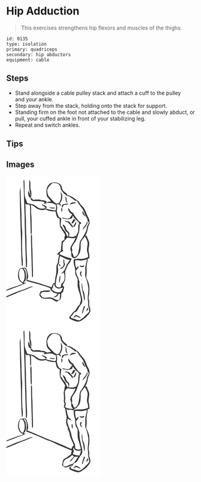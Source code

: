 # Hip Adduction
> This exercises strengthens hip flexors and muscles of the thighs.

``` 
id: 0135 
type: isolation 
primary: quadriceps 
secondary: hip abductors 
equipment: cable 
``` 

## Steps

 - Stand alongside a cable pulley stack and attach a cuff to the pulley and your ankle.
 - Step away from the stack, holding onto the stack for support.
 - Standing firm on the foot not attached to the cable and slowly abduct, or pull, your cuffed ankle in front of your stabilizing leg.
 - Repeat and switch ankles.

## Tips


## Images

<svg width="188pt" height="400" viewBox="0 0 188 300" xmlns="http://www.w3.org/2000/svg">
  <g fill="#FFF">
    <path d="M0 0h188v300H0v-57.61c12.54-4.38 24.38-10.52 37.07-14.49 5.52-2.35 10.96-4.93 16.69-6.78-3.86-1.18-7.57 1.33-11.13 2.5-8.2 3.92-17.16 5.82-25.44 9.54-5.68 2.6-11.5 4.87-17.19 7.44v-11.24c4.51-1.5 9-3.06 13.4-4.85 8.62-3.47 17.52-6.29 25.87-10.4-.29-.32-.88-.96-1.17-1.28l-1.97 1.73c-.49-.48-.98-.95-1.46-1.42 7.04-5.05 4.29-14.49 3.84-21.73-1.49-2.3-2.75-4.73-4.03-7.15 1.5.88 3.89.97 4.43 2.93 3.11 7.23 1.76 15.13 1.25 22.69 10.6 3.05 21.38 5.49 31.84 9.01 5.37 1.67 10.88 3.03 15.95 5.53.21 4.96 5.18 7.42 8.64 10.06.02-.6.04-1.82.05-2.43.21.55.62 1.64.83 2.19 1.65.36 3.3.72 4.96 1.1-.86 4.01-5.36 4.84-8.09 7.25 4.42-.2 9.66-2.08 10.01-7.21l3.06.15c.26 4.76-.17 9.51-1.6 14.07 3.27-3.38 4.33-8.03 4.03-12.6-.41-2.48 1.99-3.76 3.43-5.3.77-3.11 1.73-6.16 2.43-9.28-1.11-1.36-2.19-2.73-3.22-4.13 1.62-3.17 3.65-6.15 4.91-9.49.56-2.73.41-5.55.78-8.3l-.57-1.78c.15-.44.44-1.31.59-1.74-1.48-3.82-.14-7.64 1.66-11.07 1.57-5.44 4.88-10.07 8.36-14.44.71-2.09 1.59-4.12 2.63-6.07-6.5-1.44-12.88-3.35-18.86-6.31-2.13-.47-3.97-1.61-5.58-3.05.36-.72 1.07-2.15 1.43-2.87 2.1-.99 4.21-1.97 6.31-2.97-.37-.49-1.11-1.48-1.48-1.97-.24-4.75-.42-9.57.49-14.26.36-1.67 1.93-2.66 2.99-3.88 2.14-1.96 3.67-4.51 5.89-6.39 5.67-.05 11.42 2.32 16.94.05-1.32 2.42-2.54 4.89-3.74 7.37-2.09 4.44-5.82 8.07-6.91 12.99-.88 3.13 1.5 5.94 1.51 9.05.32 3.49-.65 8.03 2.87 10.24 2.2 2.26 5.81.98 7.81-.88 2.99-3.34 6.33-6.8 7.14-11.4 1.97-6.37.07-13.2 1.73-19.58 2.13-3.75 5.39-6.75 7.76-10.36 2.61 4.2 5.36 8.66 5.54 13.76.04 6.17-2.66 12.55-.24 18.57 1.16 2.85 1.18 5.94 1.14 8.97-4.5 2.31-9.57 3.57-14.62 3.61-4.58-.2-9.31-.54-13.74.89-1.16 5.14-.2 10.45 1.49 15.36 1.82 4.73.7 9.91 1.79 14.78.47 2.95 2.86 5.09 3.76 7.87 1.23 6.57-.42 13.36 1.32 19.88 1.92 6.7 4.46 13.27 5.52 20.19.68 4.23-1.08 8.31-2.56 12.18-3.61 2.71-5.39 6.96-7.81 10.62-1.59 2.72-5.1 3.5-6.59 6.31-1.55 2.54-3.5 4.83-5.89 6.63 0 1.33.02 2.67.04 4.02 6.08 2.9 12.56 6.64 19.52 6.01 5.32-2.22 10.15-5.75 14.46-9.55 3.06-4.03 8.28-7.59 7.71-13.26.27-3.22-1.45-6.03-2.25-9.02-.42-3.49.46-7.05-.37-10.5-.37-2.11-1.16-4.24-.73-6.39 1.89-8.2 1.94-16.78.85-25.1-1.23-4.95-3.54-9.58-5.9-14.07 1.29-6.24 1.35-12.68.82-19.01-.07-6.55 2.38-12.79 2.71-19.31.75.16 2.24.46 2.98.61.21-3.94.15-7.95-.96-11.77-2.26-7.16 2.06-14.51.18-21.73-1.15-3.98-3.53-7.48-4.52-11.52-.71-.12-2.14-.37-2.85-.49 3.21-4.66 4.38-10.25 5.3-15.73.53-3.54 2.94-6.48 3.38-10.03-.27-3.47-.58-7.15-2.45-10.18-3.51-5.81-4.74-12.72-8.63-18.33-1.86-2.78-4.4-4.99-6.63-7.45-2.06-2.27-2.76-5.63-5.46-7.33-6.85-4.82-13.49-10.86-22.15-11.93 0-.51-.02-1.52-.02-2.02-2.32-2.35-5.07-4.2-7.49-6.43-2.63-2.21-2.16-5.94-3.18-8.92-2.99-5.61-9.53-8.38-15.72-7.51-5.06-.56-9.27 3-11.96 6.9-3.38 6.13-2.89 13.52-1.8 20.2 2.24 3.89 5.86 6.79 8.54 10.37-2.95.37-5.88.91-8.75 1.69.79.52 1.59 1.04 2.39 1.55 3.18-.34 6.36.01 9.5.53 2.01 1.05 4.06 2.01 6.17 2.84.88 3.58.91 7.27-.06 10.84-.96.34-1.92.68-2.87 1.02-5.79-1.97-12.51-1.25-17.58-5.03.75-.37 2.23-1.11 2.98-1.48-2.66-3.35-6.93-4.59-10.75-6.14 1.48 3.85 7.47 4.04 7.63 8.38-3.48.2-7 .75-10.47.15-5.32-1.41-9.07-5.86-13.98-8.09-4.2-.96-8.48-1.65-12.56-3.07l-.2-2.44c-1.93-4.57-4.2-9.14-4.44-14.19-.73-9.86.63-19.85-1.03-29.65-2 2.52-.91 5.84-.97 8.75.55 20.32 1.07 40.65 1.9 60.95.09 21.7.98 43.38 1.59 65.06.82 12.73.44 25.51 1.26 38.24.38.66 1.13 1.98 1.5 2.65 1.29-10.6.05-21.26-.28-31.87-.51-9.34-.23-18.69-.54-28.04-1.01-12.62-.65-25.3-1.01-37.95-.68-10.83-.62-21.69-1.13-32.52.02 5.3 4.47 4.37 7.81 3.65 1.18 2.07 1.86 4.38 1.75 6.78.28 17.13 1.16 34.24 1.32 51.38.42.47 1.26 1.41 1.67 1.88.62-6.04.24-12.11.12-18.17.04-7.68-.07-15.38-.92-23.02-.63-5.91.27-11.88-.82-17.75 4.87 1.13 8.54 4.6 12.41 7.52 5.3 2.91 11.83 4.07 17.48 1.39 5.79 3.72 12.97 4.45 19.69 4.11.65 3.34 1.23 6.73 2.45 9.92 1.03 2.56 3.81 3.61 5.94 5.07.26 5.09-.81 10.36.98 15.27 2.35 5.8 6.81 10.4 9.53 15.99.95 1.59-.43 3.12-.98 4.56.04 1.86.06 3.71 0 5.57-2.26 1.39-5.77 2.6-5.78 5.79.02 5.59-1.43 11.04-1.41 16.63-3.01 1.85-5.62 4.27-7.77 7.07 1.5.21 3.01.43 4.51.64-1.25 5.12-2.76 10.26-2.63 15.59-1.24 2.44-2.9 4.84-3.05 7.66.01 5.46-.03 10.96-.77 16.37-1.82 5.5-1.74 11.35-2.9 16.99-.56-.02-1.69-.06-2.26-.09-1.73 2.63-2.81 5.58-3.85 8.53-7.1-3.18-14.88-4.4-21.99-7.59-8.94-2.79-18.08-4.92-27.14-7.29 4.27-5.49 1.54-12.36.07-18.3-.68-2.04-1.14-4.75-3.34-5.69-3.48-.63-6.98.37-10.43.73-3.46 4.27-4.07 10.02-4.35 15.31.78 5.27 2.72 11.09 7.95 13.46.73.85 1.47 1.69 2.21 2.53-1.79.35-3.59.72-5.31 1.36-9.34 3.63-19.09 6.23-28.15 10.58l-.01-.97V0m46.1 8.98c-.08 8.02-.95 16.23 1.22 24.06.81 2.85.33 6.19 2.61 8.47.13-4.17.56-8.49-.88-12.5-1.79-4.85-.51-10.05-1.05-15.07-.21-1.78-.17-3.87-1.9-4.96M27.23 54.01c.6 23.33 1.19 46.67 2.03 69.99.43 18.79.49 37.61 1.95 56.35.43-.21 1.28-.64 1.7-.85.21-3.85-.03-7.72.07-11.58-1.9-10.5-.95-21.24-1.51-31.86-.33-8.03.71-16.05.29-24.08-1.17-10.94-1.46-21.97-1.33-32.97-.76-18.34-1.77-36.67-2.09-55.03-2.9 9.78-.54 20.04-1.11 30.03m20.88-9.19c.63-.89 1.24-1.79 1.83-2.71-3.23-3.21-3.08-7.92-5.36-11.66-1.68 4.85-1.05 11.25 3.53 14.37m.33 1.84c1.19 1.37 2.32 2.94 4.03 3.7 8.53 1.4 17.92-1.01 25.79 3.4l-3.74.32c.34.47 1.03 1.4 1.37 1.87 2.01-.36 4.03-.68 6.05-1-.75-.47-1.5-.93-2.26-1.39l1.36-1.67c-3.47-1.98-7.4-3.15-11.42-2.52-.4-.34-1.21-1.01-1.62-1.35-4.6-.11-9.27-.41-13.8.66-1.54-1.45-3.09-2.91-4.43-4.55-.44.84-.89 1.68-1.33 2.53M85.9 63.25c3.02 2.77 7.31 2.34 11.06 1.96-.1-.37-.29-1.13-.39-1.51-3.56.41-7.12-.06-10.67-.45m-36.46 53.6c-.42 9.36.33 18.74.37 28.11.67 16.35.84 32.72 1.47 49.08.38 3.01-1.15 6.79 1.78 8.93.67-5.65.09-11.34.08-17-.56-12.98-.7-25.96-1.01-38.95-.96-8.65-.42-17.36-.8-26.04.33-1.68-.82-3.04-1.89-4.13m22.44 113.4c-.7.01-2.09.02-2.79.03-1.62 2.28-2.33 5-3.07 7.66 1.87 2.63 3.55 6.02 7.05 6.66 4.85 1.93 10.01-.1 15.01.79 5.04.03 8.08 4.97 12.95 5.73 1.46-1.03 4.12-1.24 3.88-3.66-5.34 2.06-8.99-3.06-13.8-4.03-6.18-1.94-12.56 1.3-18.77-.81-1.5-1.8-2.94-3.65-4.36-5.51 1.09-1.72 1.66-4.43 4.05-4.74 5.06-1.85 10.64.74 15.54-1.67-.11-.51-.35-1.53-.47-2.04-5.03.97-10.5-.56-15.22 1.59z"/>
    <path d="M82 28.89c1.33-6.1 5.91-10.44 10.63-14.13 4.31.13 9.24-.36 12.56 3 3.44 2.53 3.09 7.17 4.47 10.78 2.51 4.87 7.11 8.13 11.13 11.67 3.37.46 6.49 1.9 9.1 4.07 2.69 2.25 6.1 3.7 8.23 6.59.48-.45.97-.89 1.47-1.33 1.77 1.59 3.52 3.25 4.54 5.44 2.8 5.31 7.81 9.11 10.18 14.68 2.31 5.1 3.94 10.51 7 15.25 1.95 2.39.15 6.91 3.84 7.71-.21 4.52-4.26 7.76-4.14 12.34-.3 4.23-2.53 7.94-4.41 11.63-2.12 3.8-4.23 7.65-6.99 11.04-2.34 2.5-2.79 6.08-3.09 9.34-.13 5.4-1.31 10.68-2.35 15.96-.64 4.05-3.47 7.49-7.01 9.45-.66-.34-1.99-1.02-2.65-1.36-.43-2.74-1.23-5.43-3.26-7.42.64-3.2 1-6.53-.44-9.57 1.69-6.13 6.83-10.32 9.21-16.09 2.39-4.58 2.86-9.85 5.25-14.44 1.17-5.79 1.02-11.81 1.83-17.67.66.22 1.96.66 2.61.89-.1-.82-.31-2.45-.41-3.26-1.88-1.05-3.94-2-5.23-3.81-3.09-4.02-6.44-7.86-9.03-12.24-.42-3.44-4.59-3.62-6.25-6.27-2.16-1.73-2.24-4.95-4.52-6.49-1.36 5.48 2.85 10.8 7.91 12.45-2.36 3.12-3.99 7.67-8.28 8.51-2.73.3-5.5-.33-8.1-1.12-.88-.2-2.62-.59-3.49-.78.28 3.24 4.58 2.27 6.81 2.78 4.11 1.49 8.26-.34 12.22-1.4.66-1.85 1.27-3.72 1.95-5.57 2 6.71 8.88 9.56 12.51 15.07-2.59 5.34-1.41 11.46-2.07 17.16-1.39 3.22-3.27 6.23-4.36 9.59-.41-.32-1.23-.95-1.64-1.27-3.28 3.64-8.23 1.65-12.41 1.65.35-3.4 1.77-8.06-1.71-10.25-3.18-1.96-4.35-5.72-5.1-9.16-1.49-1.58-2.86-3.28-4.46-4.75-2.01.78-.34 2.95.26 4.12 1.78 2.49 2.05 5.69 3.85 8.16 1.25 2.06 3.62 2.96 5.26 4.64.77 2.44 1.09 5.32-.32 7.59-2.19-1.91-2.65-4.84-3.88-7.33-.97-3.98-5.05-5.96-6.57-9.64-.81-2.1-2.25-3.83-3.94-5.29-.23-1.95-.19-3.93.28-5.84.62-2.65-.39-5.72 1.59-7.94-2.48-1.87-6.04-3.08-6.94-6.38-1.23-3.78-3.36-7.55-2.37-11.67.81-3.56.8-7.33-1.42-10.43 1.71-.11 3.42-.31 5.14-.31 1.62.64 2.32 2.52 3.88 3.33-.02-.86-.05-2.57-.07-3.43-.56-.24-1.7-.72-2.26-.96 5.4-6.35 7.54-16.51 2.39-23.64.3 5.06 1.7 10.29-.28 15.2-1.18 2.81-1.61 6.81-5.13 7.63-2.97 1.58-5.8-1.05-8.04-2.77-3.83-3.89-7.6-7.85-11.22-11.94C82.68 37 81.68 32.9 82 28.89m33.65 13.5c1.11.53 2.21 1.07 3.32 1.61-.64 3.87-.64 8.44 3.42 10.48-.49-1.55-1.21-3.02-1.72-4.56-.35-2.48.52-5.28-1.5-7.24-1.17-.09-2.35-.18-3.52-.29m15.54 11.14c-1.65 1.44-3.32 2.86-4.85 4.44 4.08-.69 7.79-3.03 12.01-2.85l.56-1.75c-2.58-.31-5.15-.02-7.72.16m-18.47 4.14c-1.85 1.58-1.42 4.24-1.59 6.41 1.81-1.39 2.86-3.38 3.73-5.43 2.95-.19 5.88-.57 8.72-1.37-.11-.37-.34-1.12-.45-1.5-3.47.61-7.05.76-10.41 1.89m-2.65 6.69c-.07 2.9.03 5.81.41 8.69 1.4-2.55 3.14-7.21-.41-8.69m48.55 16.93c-1-2.17-2.77-3.89-3.65-6.11-.76-1.23-.32-3.59-2.26-3.68-1.78 4.26 2.34 8.3 5.91 9.79m-25.06 7.16c-1.02 2.36-2.42 4.51-3.77 6.69.82.01 2.44.02 3.26.02 2.42-1.62 2.77-5.18 5.58-6.45-.78-.51-2.33-1.54-3.11-2.06-.66.6-1.31 1.2-1.96 1.8m-17.32 1.72c1.84 1.82 4.51 2.02 6.88 2.68 2.62 4 7.1 6.59 8.86 11.13l1.11-2.46c.76.18 2.27.54 3.02.72 1.54-3.22 5.61-6.72 2.78-10.34-1.03 3.66-2.88 7.12-5.84 9.58-1.36-4.12-5.36-6.4-7.48-10.04-3.08-.62-6.2-1.07-9.33-1.27m45.4.47c.06 7.2-7.55 10.6-8.97 17.25 4.26-3.56 7.38-8.28 10.02-13.12-.36-1.37-.71-2.75-1.05-4.13zM107.44 160.13c6.35 3.16 12.58 7.42 19.85 7.91-2.39 3.97-5.57 7.45-7.37 11.76-1.7 3.35-2.35 7.29-4.94 10.13-1.56 1.79-3.27 3.43-4.95 5.09.36.1 1.08.3 1.44.39 1.04-.8 2.08-1.61 3.12-2.41.8 1.94 2.08 3.79 1.94 5.99-.08 3.68.67 7.73-1.41 11.02-1.05 2.22-2.88 3.83-4.77 5.31-1.01 1.91-.72 4.23-1.03 6.32-3.77 2.47-9.56 1.18-10.74-3.52.69-8.44 2-16.9 4.69-24.95.02-1.73.14-3.45.34-5.16.35-3.07-1.72-6.13-.36-9.12.61-2.4 2.88-4.26 2.42-6.91-.4-4.06.92-7.94 1.77-11.85m6.24 20.26c-1.09 2.5-3.93 2.99-6.16 3.96.29.35.88 1.05 1.18 1.39 4.4-.16 6.81-4.48 8.69-7.9-1.34-3.75-1.53-7.73-1.85-11.66-3.62 4.03 1.28 9.98-1.86 14.21m-7.7-4.14c-.78 1.35-.04 4.75 1.86 4.41.5-1.4-.35-4.16-1.86-4.41m-.26 32.72c.15 1.45-.61 3.59 1.17 4.29a186.3 186.3 0 0 0 1.46-15.1c-2.01 3.22-2.36 7.11-2.63 10.81zM153.55 168.76c2.6-.57 5.16-1.3 7.76-1.89-.43 7.18-4.16 13.9-3.26 21.2.51 5.74-1.81 12.04 1.62 17.24 2.43 6.3 3.7 13.04 4.45 19.74.63 8.37-2.65 16.79-.55 25.07.51 3.91-.39 7.96.9 11.78.75 3.06 2.31 6.44.95 9.54-2.44 3.51-6.13 5.88-8.85 9.15-2.76 3.23-6.64 5.09-9.88 7.74-5.21.32-9.51-3.2-14.56-3.67-1.7-.16-2.67-1.77-3.9-2.74 2.11-2.22 4.45-4.3 5.81-7.09 1.28-3.47 6.24-2.68 7.83-5.9 2.38-4.22 4.46-8.66 7.63-12.37 3.73-4.43 2.53-10.58 1.13-15.68-2.54-8.82-3.81-17.92-4.85-27.02 1.86-1.49.2-3.48-.55-5.05-1.33-2.13-.48-4.98-2.16-6.98-2.19-2.87-2.6-6.51-3.52-9.89-1.68-4.91 6.24-6.38 4.55-11.51-1.84.76-2.58 2.65-3.58 4.21-3.09-4.79-3.37-10.71-2.36-16.17 5.13-.12 10.3 1.59 15.39.29m.5 13.21c1.44-.15 1.63-1.47 1.6-2.64-1.6-1.01-3.06.79-4.7.76-1.5-.21-2.96-.64-4.43-1 .44 3.47 4.88 3.44 7.53 2.88m-6.34 14.59c-.06 2.51 2.14 4.13 4.34 4.74-.86-1.45-1.88-2.8-2.71-4.27.26-2.01.97-3.92 1.31-5.91-3.2-1.07-3.26 3.38-2.94 5.44m2.84 17.13c.19 6.88.65 13.86 2.82 20.45 1.58 4.88.94 10.27 3.01 15.01 1.31-4 .35-8.2-.02-12.26-.34-2.92-1.35-5.74-3.05-8.13-1.3-4.93-.44-10.51-2.76-15.07m4.87 46.13c-1.43 5.17-3.82 10.08-3.99 15.54.69-.71 1.64-1.3 1.81-2.36 1.05-4.21 2.54-8.29 4.33-12.23-.54-.24-1.61-.71-2.15-.95m5.99 6.84c-.8 1.36-1.57 2.75-2.11 4.24 1.8-1.34 3.31-3.02 4.8-4.68-.67-1.15-1.35-2.28-2.02-3.42a97.12 97.12 0 0 0-.67 3.86m-27.14 16.72c1.97-.48 3.56-1.69 4.72-3.34 3.41 1.32 6.72 2.9 10.18 4.11-2.09-3.61-6.37-4.73-9.89-6.42-2.48 1.07-3.79 3.39-5.01 5.65zM27.84 185.38c1.67.12 3.35.17 4.99.51 3.98 5.43 4.4 12.57 3.53 19.03-.38 2.82-1.76 5.36-3.38 7.66-3.58-1.6-6.26-4.72-6.67-8.71-2.21-6.08-.79-12.68 1.53-18.49z"/>
    <path d="M93.66 222.53c-.52-2.83.43-5.39 2.57-7.32-1.75 6.96 7.53 12.29 13.14 8.46 1.6.88 2.97-.03 3.66-1.52-.05.67-.14 1.99-.18 2.66-2.05 2.72-2.33 8.08-6.79 7.75-5.28.84-10.18-1.71-14.26-4.78-1.3-2.06.42-3.93 1.86-5.25z"/>
  </g>
  <g fill="#333">
    <path d="M34.68 16.99c.06-2.91-1.03-6.23.97-8.75 1.66 9.8.3 19.79 1.03 29.65.24 5.05 2.51 9.62 4.44 14.19l.2 2.44c4.08 1.42 8.36 2.11 12.56 3.07 4.91 2.23 8.66 6.68 13.98 8.09 3.47.6 6.99.05 10.47-.15-.16-4.34-6.15-4.53-7.63-8.38 3.82 1.55 8.09 2.79 10.75 6.14-.75.37-2.23 1.11-2.98 1.48 5.07 3.78 11.79 3.06 17.58 5.03.95-.34 1.91-.68 2.87-1.02.97-3.57.94-7.26.06-10.84-2.11-.83-4.16-1.79-6.17-2.84-3.14-.52-6.32-.87-9.5-.53-.8-.51-1.6-1.03-2.39-1.55 2.87-.78 5.8-1.32 8.75-1.69-2.68-3.58-6.3-6.48-8.54-10.37-1.09-6.68-1.58-14.07 1.8-20.2 2.69-3.9 6.9-7.46 11.96-6.9 6.19-.87 12.73 1.9 15.72 7.51 1.02 2.98.55 6.71 3.18 8.92 2.42 2.23 5.17 4.08 7.49 6.43 0 .5.02 1.51.02 2.02 8.66 1.07 15.3 7.11 22.15 11.93 2.7 1.7 3.4 5.06 5.46 7.33 2.23 2.46 4.77 4.67 6.63 7.45 3.89 5.61 5.12 12.52 8.63 18.33 1.87 3.03 2.18 6.71 2.45 10.18-.44 3.55-2.85 6.49-3.38 10.03-.92 5.48-2.09 11.07-5.3 15.73.71.12 2.14.37 2.85.49.99 4.04 3.37 7.54 4.52 11.52 1.88 7.22-2.44 14.57-.18 21.73 1.11 3.82 1.17 7.83.96 11.77-.74-.15-2.23-.45-2.98-.61-.33 6.52-2.78 12.76-2.71 19.31.53 6.33.47 12.77-.82 19.01 2.36 4.49 4.67 9.12 5.9 14.07 1.09 8.32 1.04 16.9-.85 25.1-.43 2.15.36 4.28.73 6.39.83 3.45-.05 7.01.37 10.5.8 2.99 2.52 5.8 2.25 9.02.57 5.67-4.65 9.23-7.71 13.26-4.31 3.8-9.14 7.33-14.46 9.55-6.96.63-13.44-3.11-19.52-6.01-.02-1.35-.04-2.69-.04-4.02 2.39-1.8 4.34-4.09 5.89-6.63 1.49-2.81 5-3.59 6.59-6.31 2.42-3.66 4.2-7.91 7.81-10.62 1.48-3.87 3.24-7.95 2.56-12.18-1.06-6.92-3.6-13.49-5.52-20.19-1.74-6.52-.09-13.31-1.32-19.88-.9-2.78-3.29-4.92-3.76-7.87-1.09-4.87.03-10.05-1.79-14.78-1.69-4.91-2.65-10.22-1.49-15.36 4.43-1.43 9.16-1.09 13.74-.89 5.05-.04 10.12-1.3 14.62-3.61.04-3.03.02-6.12-1.14-8.97-2.42-6.02.28-12.4.24-18.57-.18-5.1-2.93-9.56-5.54-13.76-2.37 3.61-5.63 6.61-7.76 10.36-1.66 6.38.24 13.21-1.73 19.58-.81 4.6-4.15 8.06-7.14 11.4-2 1.86-5.61 3.14-7.81.88-3.52-2.21-2.55-6.75-2.87-10.24-.01-3.11-2.39-5.92-1.51-9.05 1.09-4.92 4.82-8.55 6.91-12.99 1.2-2.48 2.42-4.95 3.74-7.37-5.52 2.27-11.27-.1-16.94-.05-2.22 1.88-3.75 4.43-5.89 6.39-1.06 1.22-2.63 2.21-2.99 3.88-.91 4.69-.73 9.51-.49 14.26.37.49 1.11 1.48 1.48 1.97-2.1 1-4.21 1.98-6.31 2.97-.36.72-1.07 2.15-1.43 2.87 1.61 1.44 3.45 2.58 5.58 3.05 5.98 2.96 12.36 4.87 18.86 6.31a40.762 40.762 0 0 0-2.63 6.07c-3.48 4.37-6.79 9-8.36 14.44-1.8 3.43-3.14 7.25-1.66 11.07-.15.43-.44 1.3-.59 1.74l.57 1.78c-.37 2.75-.22 5.57-.78 8.3-1.26 3.34-3.29 6.32-4.91 9.49 1.03 1.4 2.11 2.77 3.22 4.13-.7 3.12-1.66 6.17-2.43 9.28-1.44 1.54-3.84 2.82-3.43 5.3.3 4.57-.76 9.22-4.03 12.6 1.43-4.56 1.86-9.31 1.6-14.07l-3.06-.15c-.35 5.13-5.59 7.01-10.01 7.21 2.73-2.41 7.23-3.24 8.09-7.25-1.66-.38-3.31-.74-4.96-1.1-.21-.55-.62-1.64-.83-2.19-.01.61-.03 1.83-.05 2.43-3.46-2.64-8.43-5.1-8.64-10.06-5.07-2.5-10.58-3.86-15.95-5.53-10.46-3.52-21.24-5.96-31.84-9.01.51-7.56 1.86-15.46-1.25-22.69-.54-1.96-2.93-2.05-4.43-2.93 1.28 2.42 2.54 4.85 4.03 7.15.45 7.24 3.2 16.68-3.84 21.73.48.47.97.94 1.46 1.42l1.97-1.73c.29.32.88.96 1.17 1.28-8.35 4.11-17.25 6.93-25.87 10.4-4.4 1.79-8.89 3.35-13.4 4.85v-2.39l.01.97c9.06-4.35 18.81-6.95 28.15-10.58 1.72-.64 3.52-1.01 5.31-1.36-.74-.84-1.48-1.68-2.21-2.53-5.23-2.37-7.17-8.19-7.95-13.46.28-5.29.89-11.04 4.35-15.31 3.45-.36 6.95-1.36 10.43-.73 2.2.94 2.66 3.65 3.34 5.69 1.47 5.94 4.2 12.81-.07 18.3 9.06 2.37 18.2 4.5 27.14 7.29 7.11 3.19 14.89 4.41 21.99 7.59 1.04-2.95 2.12-5.9 3.85-8.53.57.03 1.7.07 2.26.09 1.16-5.64 1.08-11.49 2.9-16.99.74-5.41.78-10.91.77-16.37.15-2.82 1.81-5.22 3.05-7.66-.13-5.33 1.38-10.47 2.63-15.59-1.5-.21-3.01-.43-4.51-.64 2.15-2.8 4.76-5.22 7.77-7.07-.02-5.59 1.43-11.04 1.41-16.63.01-3.19 3.52-4.4 5.78-5.79.06-1.86.04-3.71 0-5.57.55-1.44 1.93-2.97.98-4.56-2.72-5.59-7.18-10.19-9.53-15.99-1.79-4.91-.72-10.18-.98-15.27-2.13-1.46-4.91-2.51-5.94-5.07-1.22-3.19-1.8-6.58-2.45-9.92-6.72.34-13.9-.39-19.69-4.11-5.65 2.68-12.18 1.52-17.48-1.39-3.87-2.92-7.54-6.39-12.41-7.52 1.09 5.87.19 11.84.82 17.75.85 7.64.96 15.34.92 23.02.12 6.06.5 12.13-.12 18.17-.41-.47-1.25-1.41-1.67-1.88-.16-17.14-1.04-34.25-1.32-51.38.11-2.4-.57-4.71-1.75-6.78-3.34.72-7.79 1.65-7.81-3.65.51 10.83.45 21.69 1.13 32.52.36 12.65 0 25.33 1.01 37.95.31 9.35.03 18.7.54 28.04.33 10.61 1.57 21.27.28 31.87-.37-.67-1.12-1.99-1.5-2.65-.82-12.73-.44-25.51-1.26-38.24-.61-21.68-1.5-43.36-1.59-65.06-.83-20.3-1.35-40.63-1.9-60.95M82 28.89c-.32 4.01.68 8.11 2.26 11.77 3.62 4.09 7.39 8.05 11.22 11.94 2.24 1.72 5.07 4.35 8.04 2.77 3.52-.82 3.95-4.82 5.13-7.63 1.98-4.91.58-10.14.28-15.2 5.15 7.13 3.01 17.29-2.39 23.64.56.24 1.7.72 2.26.96.02.86.05 2.57.07 3.43-1.56-.81-2.26-2.69-3.88-3.33-1.72 0-3.43.2-5.14.31 2.22 3.1 2.23 6.87 1.42 10.43-.99 4.12 1.14 7.89 2.37 11.67.9 3.3 4.46 4.51 6.94 6.38-1.98 2.22-.97 5.29-1.59 7.94-.47 1.91-.51 3.89-.28 5.84 1.69 1.46 3.13 3.19 3.94 5.29 1.52 3.68 5.6 5.66 6.57 9.64 1.23 2.49 1.69 5.42 3.88 7.33 1.41-2.27 1.09-5.15.32-7.59-1.64-1.68-4.01-2.58-5.26-4.64-1.8-2.47-2.07-5.67-3.85-8.16-.6-1.17-2.27-3.34-.26-4.12 1.6 1.47 2.97 3.17 4.46 4.75.75 3.44 1.92 7.2 5.1 9.16 3.48 2.19 2.06 6.85 1.71 10.25 4.18 0 9.13 1.99 12.41-1.65.41.32 1.23.95 1.64 1.27 1.09-3.36 2.97-6.37 4.36-9.59.66-5.7-.52-11.82 2.07-17.16-3.63-5.51-10.51-8.36-12.51-15.07-.68 1.85-1.29 3.72-1.95 5.57-3.96 1.06-8.11 2.89-12.22 1.4-2.23-.51-6.53.46-6.81-2.78.87.19 2.61.58 3.49.78 2.6.79 5.37 1.42 8.1 1.12 4.29-.84 5.92-5.39 8.28-8.51-5.06-1.65-9.27-6.97-7.91-12.45 2.28 1.54 2.36 4.76 4.52 6.49 1.66 2.65 5.83 2.83 6.25 6.27 2.59 4.38 5.94 8.22 9.03 12.24 1.29 1.81 3.35 2.76 5.23 3.81.1.81.31 2.44.41 3.26-.65-.23-1.95-.67-2.61-.89-.81 5.86-.66 11.88-1.83 17.67-2.39 4.59-2.86 9.86-5.25 14.44-2.38 5.77-7.52 9.96-9.21 16.09 1.44 3.04 1.08 6.37.44 9.57 2.03 1.99 2.83 4.68 3.26 7.42.66.34 1.99 1.02 2.65 1.36 3.54-1.96 6.37-5.4 7.01-9.45 1.04-5.28 2.22-10.56 2.35-15.96.3-3.26.75-6.84 3.09-9.34 2.76-3.39 4.87-7.24 6.99-11.04 1.88-3.69 4.11-7.4 4.41-11.63-.12-4.58 3.93-7.82 4.14-12.34-3.69-.8-1.89-5.32-3.84-7.71-3.06-4.74-4.69-10.15-7-15.25-2.37-5.57-7.38-9.37-10.18-14.68-1.02-2.19-2.77-3.85-4.54-5.44-.5.44-.99.88-1.47 1.33-2.13-2.89-5.54-4.34-8.23-6.59-2.61-2.17-5.73-3.61-9.1-4.07-4.02-3.54-8.62-6.8-11.13-11.67-1.38-3.61-1.03-8.25-4.47-10.78-3.32-3.36-8.25-2.87-12.56-3-4.72 3.69-9.3 8.03-10.63 14.13m25.44 131.24c-.85 3.91-2.17 7.79-1.77 11.85.46 2.65-1.81 4.51-2.42 6.91-1.36 2.99.71 6.05.36 9.12-.2 1.71-.32 3.43-.34 5.16-2.69 8.05-4 16.51-4.69 24.95 1.18 4.7 6.97 5.99 10.74 3.52.31-2.09.02-4.41 1.03-6.32 1.89-1.48 3.72-3.09 4.77-5.31 2.08-3.29 1.33-7.34 1.41-11.02.14-2.2-1.14-4.05-1.94-5.99-1.04.8-2.08 1.61-3.12 2.41-.36-.09-1.08-.29-1.44-.39 1.68-1.66 3.39-3.3 4.95-5.09 2.59-2.84 3.24-6.78 4.94-10.13 1.8-4.31 4.98-7.79 7.37-11.76-7.27-.49-13.5-4.75-19.85-7.91m46.11 8.63c-5.09 1.3-10.26-.41-15.39-.29-1.01 5.46-.73 11.38 2.36 16.17 1-1.56 1.74-3.45 3.58-4.21 1.69 5.13-6.23 6.6-4.55 11.51.92 3.38 1.33 7.02 3.52 9.89 1.68 2 .83 4.85 2.16 6.98.75 1.57 2.41 3.56.55 5.05 1.04 9.1 2.31 18.2 4.85 27.02 1.4 5.1 2.6 11.25-1.13 15.68-3.17 3.71-5.25 8.15-7.63 12.37-1.59 3.22-6.55 2.43-7.83 5.9-1.36 2.79-3.7 4.87-5.81 7.09 1.23.97 2.2 2.58 3.9 2.74 5.05.47 9.35 3.99 14.56 3.67 3.24-2.65 7.12-4.51 9.88-7.74 2.72-3.27 6.41-5.64 8.85-9.15 1.36-3.1-.2-6.48-.95-9.54-1.29-3.82-.39-7.87-.9-11.78-2.1-8.28 1.18-16.7.55-25.07-.75-6.7-2.02-13.44-4.45-19.74-3.43-5.2-1.11-11.5-1.62-17.24-.9-7.3 2.83-14.02 3.26-21.2-2.6.59-5.16 1.32-7.76 1.89M27.84 185.38c-2.32 5.81-3.74 12.41-1.53 18.49.41 3.99 3.09 7.11 6.67 8.71 1.62-2.3 3-4.84 3.38-7.66.87-6.46.45-13.6-3.53-19.03-1.64-.34-3.32-.39-4.99-.51m65.82 37.15c-1.44 1.32-3.16 3.19-1.86 5.25 4.08 3.07 8.98 5.62 14.26 4.78 4.46.33 4.74-5.03 6.79-7.75.04-.67.13-1.99.18-2.66-.69 1.49-2.06 2.4-3.66 1.52-5.61 3.83-14.89-1.5-13.14-8.46-2.14 1.93-3.09 4.49-2.57 7.32z"/>
    <path d="M46.1 8.98c1.73 1.09 1.69 3.18 1.9 4.96.54 5.02-.74 10.22 1.05 15.07 1.44 4.01 1.01 8.33.88 12.5-2.28-2.28-1.8-5.62-2.61-8.47-2.17-7.83-1.3-16.04-1.22-24.06zM27.23 54.01c.57-9.99-1.79-20.25 1.11-30.03.32 18.36 1.33 36.69 2.09 55.03-.13 11 .16 22.03 1.33 32.97.42 8.03-.62 16.05-.29 24.08.56 10.62-.39 21.36 1.51 31.86-.1 3.86.14 7.73-.07 11.58-.42.21-1.27.64-1.7.85-1.46-18.74-1.52-37.56-1.95-56.35-.84-23.32-1.43-46.66-2.03-69.99z"/>
    <path d="M48.11 44.82c-4.58-3.12-5.21-9.52-3.53-14.37 2.28 3.74 2.13 8.45 5.36 11.66-.59.92-1.2 1.82-1.83 2.71zM115.65 42.39c1.17.11 2.35.2 3.52.29 2.02 1.96 1.15 4.76 1.5 7.24.51 1.54 1.23 3.01 1.72 4.56-4.06-2.04-4.06-6.61-3.42-10.48-1.11-.54-2.21-1.08-3.32-1.61zM48.44 46.66c.44-.85.89-1.69 1.33-2.53 1.34 1.64 2.89 3.1 4.43 4.55 4.53-1.07 9.2-.77 13.8-.66.41.34 1.22 1.01 1.62 1.35 4.02-.63 7.95.54 11.42 2.52l-1.36 1.67c.76.46 1.51.92 2.26 1.39-2.02.32-4.04.64-6.05 1-.34-.47-1.03-1.4-1.37-1.87l3.74-.32c-7.87-4.41-17.26-2-25.79-3.4-1.71-.76-2.84-2.33-4.03-3.7zM131.19 53.53c2.57-.18 5.14-.47 7.72-.16l-.56 1.75c-4.22-.18-7.93 2.16-12.01 2.85 1.53-1.58 3.2-3 4.85-4.44zM112.72 57.67c3.36-1.13 6.94-1.28 10.41-1.89.11.38.34 1.13.45 1.5-2.84.8-5.77 1.18-8.72 1.37-.87 2.05-1.92 4.04-3.73 5.43.17-2.17-.26-4.83 1.59-6.41zM85.9 63.25c3.55.39 7.11.86 10.67.45.1.38.29 1.14.39 1.51-3.75.38-8.04.81-11.06-1.96zM110.07 64.36c3.55 1.48 1.81 6.14.41 8.69-.38-2.88-.48-5.79-.41-8.69zM158.62 81.29c-3.57-1.49-7.69-5.53-5.91-9.79 1.94.09 1.5 2.45 2.26 3.68.88 2.22 2.65 3.94 3.65 6.11zM133.56 88.45c.65-.6 1.3-1.2 1.96-1.8.78.52 2.33 1.55 3.11 2.06-2.81 1.27-3.16 4.83-5.58 6.45-.82 0-2.44-.01-3.26-.02 1.35-2.18 2.75-4.33 3.77-6.69z"/>
    <path d="M116.24 90.17c3.13.2 6.25.65 9.33 1.27 2.12 3.64 6.12 5.92 7.48 10.04 2.96-2.46 4.81-5.92 5.84-9.58 2.83 3.62-1.24 7.12-2.78 10.34-.75-.18-2.26-.54-3.02-.72l-1.11 2.46c-1.76-4.54-6.24-7.13-8.86-11.13-2.37-.66-5.04-.86-6.88-2.68zM161.64 90.64c.34 1.38.69 2.76 1.05 4.13-2.64 4.84-5.76 9.56-10.02 13.12 1.42-6.65 9.03-10.05 8.97-17.25zM49.44 116.85c1.07 1.09 2.22 2.45 1.89 4.13.38 8.68-.16 17.39.8 26.04.31 12.99.45 25.97 1.01 38.95.01 5.66.59 11.35-.08 17-2.93-2.14-1.4-5.92-1.78-8.93-.63-16.36-.8-32.73-1.47-49.08-.04-9.37-.79-18.75-.37-28.11zM113.68 180.39c3.14-4.23-1.76-10.18 1.86-14.21.32 3.93.51 7.91 1.85 11.66-1.88 3.42-4.29 7.74-8.69 7.9-.3-.34-.89-1.04-1.18-1.39 2.23-.97 5.07-1.46 6.16-3.96zM105.98 176.25c1.51.25 2.36 3.01 1.86 4.41-1.9.34-2.64-3.06-1.86-4.41zM154.05 181.97c-2.65.56-7.09.59-7.53-2.88 1.47.36 2.93.79 4.43 1 1.64.03 3.1-1.77 4.7-.76.03 1.17-.16 2.49-1.6 2.64zM147.71 196.56c-.32-2.06-.26-6.51 2.94-5.44-.34 1.99-1.05 3.9-1.31 5.91.83 1.47 1.85 2.82 2.71 4.27-2.2-.61-4.4-2.23-4.34-4.74zM105.72 208.97c.27-3.7.62-7.59 2.63-10.81a186.3 186.3 0 0 1-1.46 15.1c-1.78-.7-1.02-2.84-1.17-4.29zM150.55 213.69c2.32 4.56 1.46 10.14 2.76 15.07 1.7 2.39 2.71 5.21 3.05 8.13.37 4.06 1.33 8.26.02 12.26-2.07-4.74-1.43-10.13-3.01-15.01-2.17-6.59-2.63-13.57-2.82-20.45zM42.63 223.62c3.56-1.17 7.27-3.68 11.13-2.5-5.73 1.85-11.17 4.43-16.69 6.78-12.69 3.97-24.53 10.11-37.07 14.49v-1.79c5.69-2.57 11.51-4.84 17.19-7.44 8.28-3.72 17.24-5.62 25.44-9.54zM71.88 230.25c4.72-2.15 10.19-.62 15.22-1.59.12.51.36 1.53.47 2.04-4.9 2.41-10.48-.18-15.54 1.67-2.39.31-2.96 3.02-4.05 4.74 1.42 1.86 2.86 3.71 4.36 5.51 6.21 2.11 12.59-1.13 18.77.81 4.81.97 8.46 6.09 13.8 4.03.24 2.42-2.42 2.63-3.88 3.66-4.87-.76-7.91-5.7-12.95-5.73-5-.89-10.16 1.14-15.01-.79-3.5-.64-5.18-4.03-7.05-6.66.74-2.66 1.45-5.38 3.07-7.66.7-.01 2.09-.02 2.79-.03zM155.42 259.82c.54.24 1.61.71 2.15.95-1.79 3.94-3.28 8.02-4.33 12.23-.17 1.06-1.12 1.65-1.81 2.36.17-5.46 2.56-10.37 3.99-15.54zM161.41 266.66c.2-1.3.42-2.58.67-3.86.67 1.14 1.35 2.27 2.02 3.42-1.49 1.66-3 3.34-4.8 4.68.54-1.49 1.31-2.88 2.11-4.24zM134.27 283.38c1.22-2.26 2.53-4.58 5.01-5.65 3.52 1.69 7.8 2.81 9.89 6.42-3.46-1.21-6.77-2.79-10.18-4.11-1.16 1.65-2.75 2.86-4.72 3.34z"/>
  </g>
</svg>

<svg width="188pt" height="400" viewBox="0 0 188 300" xmlns="http://www.w3.org/2000/svg">
  <g fill="#FFF">
    <path d="M0 0h188v300H0v-57.61c12.51-4.4 24.36-10.5 37.03-14.49 5.56-2.39 11.09-4.86 16.79-6.92-4.24-.77-8.19 1.58-12.03 3-7.93 3.75-16.59 5.57-24.59 9.18-5.67 2.62-11.51 4.86-17.2 7.46v-11.26c8.75-2.84 17.23-6.43 25.85-9.61 4.67-2.13 10.09-3.03 13.86-6.75-.94.33-2.81 1-3.75 1.33l-1.23-1.14c6.87-5.16 4.28-14.49 3.78-21.7-1.48-2.35-2.73-4.82-3.98-7.28 2.16.79 4.57 1.76 4.92 4.36 2.35 6.94 1.36 14.33.46 21.43 6.53 1.8 12.78 4.43 18.93 7.23 6.53 2.88 13.23 5.33 19.7 8.37 4.63 2.19 9.71 3.2 14.3 5.47 8.58 4.93 18.05 8 26.97 12.23 3.89 1.57 7.74 3.26 11.73 4.56-1.25 2.34-2.13 4.87-1.84 7.56-4.08 1.93-7.07 5.51-11.17 7.39-2.07.98-4.4 2.17-5.07 4.57-.89 3.06-1.18 6.26-1.95 9.35 2.19 2.41 4.95 4.92 8.47 4.61 3.96-.61 7.46-2.76 11-4.54-.65 1.34-1.25 2.7-1.79 4.08 2.45-2.2 4.37-4.88 5.83-7.82 2.58-1.25 5.9-1.93 7.2-4.79 2.23-4.07 4.39-8.2 7.33-11.82 3.17-3.8 2.67-9.13 1.55-13.61-2.44-9.4-4.67-18.95-4.98-28.7.87-2.26-.48-4.36-1.14-6.44-1.45-6.24-5.88-11.72-5.54-18.34 1.88-3.01 5.5-5.2 4.81-9.29-1.43 1.36-2.69 2.89-3.93 4.43-2.77-4.86-3.13-10.58-2.27-16.01 3.35.04 6.68.47 10.02.7 4.58.33 8.92-1.39 13.32-2.35-.63 6.79-3.79 13.2-3.35 20.11.18 4.02-.32 8.02-.26 12.03 0 3.36 2.09 6.17 2.98 9.31 1.39 4.8 2.57 9.68 3.12 14.65 1.39 8.98-2.39 17.99-.4 26.92.57 3.69-.16 7.49.81 11.14.67 3.21 2.18 6.45 1.42 9.77-1.61 3.21-4.79 5.2-7.16 7.8-3.58 3.92-7.73 7.39-12.52 9.72-2.6.19-5.04-.97-7.46-1.74-3.06-1.24-6.37-1.77-9.32-3.27-.25-1.5-.55-2.97-.99-4.41-2 1.42-1.99 3.84-2.13 5.97 5.2 2.48 10.49 5.16 16.25 6.02 4.75.94 8.46-2.82 12.19-5.09 4.58-2.7 7.91-6.89 11.2-10.96 3.29-3.68 2.5-9.23.73-13.43-1.77-3.89-.23-8.22-1.04-12.27-.44-2.51-1.35-5.07-.74-7.64 1.84-7.98 1.81-16.33.76-24.42-1.22-4.97-3.56-9.6-5.9-14.13 1.1-5.59 1.37-11.34.93-17.02-.73-7.23 2.22-14.12 2.6-21.28.75.16 2.24.47 2.99.63.19-4.04.12-8.13-1.03-12.03-2.13-7.09 2.11-14.34.22-21.47-1.15-4.02-3.49-7.58-4.59-11.62l-2.77-.36c2.95-4.38 4.26-9.52 5.09-14.67.39-3.96 3.01-7.22 3.59-11.11-.23-3.68-.69-7.53-2.71-10.71-3.53-6.08-4.8-13.32-9.19-18.93-1.97-2.7-4.66-4.76-6.64-7.44-1.55-2.4-2.69-5.22-5.27-6.72-6.97-4.75-13.8-11.43-22.84-11.19l1.87-1.91c-2.71-2.6-5.92-4.63-8.54-7.32-2.67-2.78-1.26-7.36-3.83-10.19-2.44-2.74-5.56-5.36-9.4-5.56-3.49-.21-7.16-.44-10.52.66-3.18 1.95-6.26 4.57-7.61 8.16-1.8 4.5-1.77 9.48-1.34 14.24-.27 6.26 5.96 9.62 9.12 14.25-2.76.38-5.51.83-8.23 1.43-3.1-2.92-7.36-3.66-11.47-3.7-5.08-1.95-10.68-1.18-15.92-.42-1.44-1.47-2.89-2.94-4.28-4.46-.47.83-.94 1.67-1.41 2.5 1.58 1.56 3.04 3.9 5.54 3.87 8.15.78 16.76-.59 24.44 2.97-.97.17-2.91.5-3.88.66.36.44 1.07 1.33 1.42 1.77 5.56-1.16 11.28-2.21 16.91-.84 2.03 1.04 4.09 2 6.21 2.85.79 3.57.83 7.24-.08 10.8l-2.88 1.05c-5.8-1.89-12.42-1.4-17.59-4.97.75-.42 2.26-1.25 3.01-1.66-2.9-3.14-7.03-4.61-10.95-6.01 2.03 2.98 5.37 4.5 8.11 6.7-.24.38-.71 1.16-.94 1.55-3.22.55-6.55.8-9.79.28-5.36-1.39-9.12-5.87-14.05-8.09-4.08-.97-8.25-1.61-12.23-2.99-1.36-5.69-4.75-10.8-4.98-16.76-.79-9.88.77-19.95-1.15-29.75-1.7 2.98-.82 6.46-.8 9.69.51 19.71 1.03 39.42 1.84 59.12.21 33.71 2.02 67.37 2.66 101.06-.16 2.18.39 4.27 1.69 6.04 1.32-10.66.06-21.41-.27-32.09-.43-7.99-.27-15.99-.47-23.99-1.11-15.63-.57-31.31-1.39-46.94-.34-9.69-.55-19.37-.59-29.06.52 1.88.27 4.22 1.74 5.66 2.03.25 4.07-.22 6.1-.33 2.59 6.41 1.35 13.56 1.67 20.3.67.02 1.34.02 2 .03-.48-6.46.24-12.97-.82-19.38 4.59 1.18 8.24 4.24 11.85 7.14 5.3 3.33 12.18 4.51 18.03 1.83 5.85 3.64 12.98 4.42 19.73 4.11.59 3.13 1.2 6.27 2.2 9.3.85 2.91 3.89 4.12 6.19 5.69.23 5.08-.8 10.35.98 15.25 2.32 5.8 6.82 10.37 9.5 15.97.91 1.58-.41 3.13-.9 4.6.74 4.14-2.18 7.76-1.55 11.89.49 5.35.98 10.75.01 16.08.55 1.39 1.2 2.74 1.57 4.19.07 2.32-1.12 4.42-1.57 6.65.82.98 1.77 1.84 2.7 2.72.9 4.89 1.41 9.85 2.66 14.66 1.27 5.56-1.83 11.21-.07 16.71.59 2.77 1.92 5.29 3.4 7.67-.27.3-.81.91-1.08 1.21 1.53 3.24 3.48 6.37 3.91 10 1.1 8.39 5.83 15.62 8.56 23.51-2.55 1.75-3.98 4.47-4.92 7.35-8.49-3.72-16.87-7.76-25.5-11.21-10.84-4.75-22.11-8.38-32.83-13.42-10.22-3.82-19.89-9.08-30.29-12.37 4.49-6.27.89-14.07-.86-20.65-1.8-5.73-8.79-2.5-13.03-2.39-4.58 6.77-5.7 16.19-1.74 23.53 1.21 2.94 4.28 4.3 6.59 6.22l1.44.03c-.35.43-1.06 1.28-1.41 1.71-10.95 3.44-21.94 7.04-32.44 11.75l-.01-.98V0m46.12 8.9c-.37 4.7-.1 9.42-.19 14.12-.18 5.67 2.04 11.04 2.47 16.66l1.63.45c.17-4.43-.03-8.87-1.51-13.09-1.68-5.86 1.59-13.03-2.4-18.14M27.24 54.04c.58 23.64 1.24 47.28 2.04 70.9.48 18.52.4 37.09 2.01 55.55.39-.26 1.17-.79 1.56-1.05.23-5.79.43-11.67-.81-17.37-.11-7.34-.57-14.67-.41-22.02-.67-9.04.43-18.07.17-27.11-1.11-11.25-1.55-22.57-1.38-33.87-.76-18.36-1.78-36.71-2.08-55.08-2.88 9.78-.52 20.05-1.1 30.05m16.69-23.46c.01 3.76-.63 7.87 1.28 11.3 1.13 1.14 2.48 2.02 3.71 3.05 1.84-2.04.82-4.77-1.59-5.64-.03-3.19-1.02-6.49-3.4-8.71m41.89 32.69c3.12 2.62 7.31 2.37 11.1 1.95-.08-.37-.23-1.12-.3-1.5-3.62.37-7.22-.08-10.8-.45M48.31 92.04c.46 8.02.07 16.18.93 24.1l.65.11.72-.22c.64-7.01-.15-14.04.03-21.07-.11-5.44-.05-10.9-.67-16.31-2.84 3.92-1.59 8.91-1.66 13.39m1.78 26.12c-.19.33-.58.99-.77 1.33.31 26.88 1.57 53.76 2.03 80.64 0 1.14.93 1.98 1.4 2.95 1.17-4.26.41-8.71.48-13.06-.51-14-.82-28-1.06-42-1.01-10-.48-20.07-.93-30.11-.29.06-.86.18-1.15.25m99.81 63.95c2.21.3 6.14.43 5.81-2.76-1.6-.82-3.12.54-4.7.71-1.57-.17-3.1-.61-4.63-.92.53 1.57 1.73 2.93 3.52 2.97m-2.18 14.44c-.09 2.59 2.25 4.04 4.34 4.93-.86-1.52-1.87-2.94-2.7-4.47.24-2.01.94-3.91 1.28-5.89-3.2-1.07-3.24 3.39-2.92 5.43m2.9 17.04c.04 7.08.66 14.25 2.88 21.01 1.45 4.76.86 9.98 2.92 14.57 1.28-6.84.41-14.33-2.94-20.49-1.58-4.9-.7-10.38-2.86-15.09m4.84 46.19c-1.52 5.06-3.62 9.94-4.14 15.26.41-.21 1.24-.62 1.66-.83.94-4.67 2.68-9.11 4.56-13.46-.52-.24-1.56-.73-2.08-.97m6.62 3.01c-.27 2.87-1.55 5.41-2.7 8 1.82-1.26 3.26-2.96 4.71-4.61l-2.01-3.39m-25.21 16.29c-.87 1.45-1.74 2.9-2.56 4.39 1.89-.66 3.5-1.83 4.72-3.41 3.42 1.32 6.74 2.91 10.21 4.09-2.19-3.44-6.22-4.74-9.77-6.28-.65.3-1.95.91-2.6 1.21z"/>
    <path d="M92.19 15.24c4.58-1.01 10.16-.63 13.57 3.04 3.49 3.1 2.23 8.44 4.91 12.01 2.78 3.86 6.46 6.98 10.22 9.85 3.28.61 6.38 1.95 8.95 4.09 2.72 2.25 6.12 3.73 8.23 6.65l1.56-1.35c4.14 3.31 5.77 8.58 9.44 12.33 4.16 4.37 6.4 10.05 8.45 15.63 1.46 4.16 4.76 7.58 5.19 12.1-.05 1.64 1 2.59 2.48 3.14-.36 2.45-1.42 4.7-2.63 6.84-2.06 3.08-1.13 7.04-2.72 10.31-3 6.94-6.83 13.55-11.5 19.49-2.48 4.9-1.46 10.61-2.7 15.82-1.1 4.72-.96 10.18-4.47 13.94-1.12 1.45-2.71 2.42-4.19 3.46-2.27-1.16-3.51-3.24-3.34-5.81a86.12 86.12 0 0 0-1.85-1.97c-.8-3.57.87-7.39-.98-10.83 1.37-4.05 3.73-7.62 6.37-10.94 4.39-5.99 5.29-13.53 8.27-20.16.88-5.65.95-11.4 1.65-17.08.85.3 1.7.6 2.56.91-.09-1.03-.17-2.06-.26-3.09-1.88-1.14-3.94-2.15-5.31-3.94-3.09-4.02-6.47-7.84-9.01-12.25-.43-3.18-4.07-3.53-5.8-5.76-2.26-1.96-2.91-5.05-4.95-7.15-1.49 5.53 2.75 10.91 7.85 12.59-1.79 2.53-3.21 5.41-5.63 7.41-2.6 1.93-5.9.81-8.84.82-.46-.27-1.38-.83-1.84-1.11-1.38-.05-2.77-.07-4.15-.07 2.07 2.33 5.26 2.04 8.08 2.45 3.92 1.12 8.08-.24 11.63-1.89.79-1.68 1.23-3.49 1.84-5.24 2.03 6.68 8.82 9.59 12.53 15.04-2.56 5.4-1.31 11.53-2.09 17.26-1.27 3.09-3.1 5.94-4.16 9.14-2.03-1.23-3.66.68-5.49 1.32-3.28.15-6.53-.58-9.81-.39 1.81-3.05 2.83-8.1-.65-10.37-3.14-2.01-4.39-5.72-5.1-9.18-1.78-1.76-3.18-4.24-5.89-4.61 1.01 3.13 3.02 5.81 3.95 8.98.91 2.77 2.84 5.05 5.33 6.54 2.51 1.29 1.84 4.56 2.69 6.8-.66.59-1.33 1.18-2.01 1.76-1.57-2.12-2.33-4.67-3.31-7.07-1.09-3.84-4.93-5.88-6.52-9.42-.88-2.17-2.36-3.98-4.07-5.54-.47-3.26.67-6.43.62-9.68-.15-1.49.49-2.8 1.21-4.04-2.47-1.9-5.98-3.12-6.89-6.4-1.29-3.84-3.35-7.71-2.31-11.89.8-3.49.66-7.16-1.43-10.19 1.75-.11 3.49-.3 5.25-.31 1.37.98 2.41 2.33 3.68 3.43 0-.88 0-2.66.01-3.54-.57-.23-1.7-.69-2.26-.92 5.38-6.41 7.47-16.43 2.45-23.64.18 5.05 1.64 10.26-.33 15.16-1.18 2.63-1.46 6.45-4.65 7.46-3.35 2.01-6.74-1.02-9.15-3.16-3.64-3.97-7.67-7.65-10.93-11.93-1.59-4.76-3.37-10.41-.48-15.05 1.62-4.24 5.29-7.09 8.73-9.8m23.57 27.21c1.06.51 2.13 1.02 3.19 1.53-.13 2.14-.4 4.3-.08 6.43.62 1.77 2.16 3 3.57 4.14-.52-1.57-1.25-3.06-1.77-4.62-.32-2.47.39-5.19-1.41-7.25-1.17-.07-2.34-.15-3.5-.23m15.43 11.05c-1.61 1.44-3.23 2.87-4.66 4.49 3.97-.86 7.67-2.99 11.82-2.9l.52-1.79c-2.57-.17-5.13.08-7.68.2m-18.48 4.2c-1.85 1.59-1.38 4.28-1.59 6.44 1.73-1.48 2.85-3.45 3.79-5.5 2.94-.19 5.86-.58 8.7-1.36-.13-.37-.38-1.12-.51-1.5-3.47.62-7.05.75-10.39 1.92m-2.59 6.54c-.13 2.96-.02 5.94.4 8.87 1.27-2.73 3.07-7.09-.4-8.87m42.2 7.08c-.81 4.46 2.4 8.41 6.32 10.04-1.04-2.16-2.73-3.94-3.63-6.17-.76-1.39-.73-3.49-2.69-3.87m-18.73 16.84c-.92 2.53-2.42 4.77-3.81 7.05 4.92 1.25 6.14-4.45 8.48-7.42-1.64-.66-3.28-.86-4.67.37m-17.44 2.07c1.99 1.6 4.56 1.99 6.96 2.61 2.69 3.91 6.98 6.6 8.87 11.04.51-.94 1.02-1.89 1.54-2.83-2.7-3.34-5.44-6.69-8.5-9.69-2.9-.75-5.9-.96-8.87-1.13m45.5.48c-.02 7.17-7.56 10.58-8.99 17.21 4.24-3.59 7.37-8.29 10.02-13.12-.35-1.36-.69-2.73-1.03-4.09m-27.89 11.07l2.79-.16c1.64-3.02 4.85-6.37 2.44-9.85-1.09 3.65-3.12 6.88-5.23 10.01z"/>
    <path d="M148.69 135.96c-.46-6.31 5.61-9.83 8.4-14.78 2.14 3.36 4.34 6.83 5.19 10.78 1.23 4.7-.63 9.41-.73 14.12-1.01 5.66 3.21 10.63 1.98 16.36-8.79 5.38-19.29 2.62-28.92 4.17 1.07-2.83 4.77-2.31 6.39-4.58 1.83-2.18 3.73-4.34 5.26-6.76 2.82-6.04 2.36-12.83 2.43-19.31zM117.15 129.91c1.15-2.34 2.78-4.56 4.81-6.23 5.7-.11 11.5 2.44 17.03.02-2.4 4.08-3.9 8.65-6.75 12.47-2.06 2.9-3.9 6.19-4.18 9.81.2 2.5 1.91 4.65 1.83 7.2.13 2.59-.24 5.27.66 7.76.81 1.39 2.17 2.36 3.24 3.55-5.75.31-12.06-.15-16.65-4.02 2.21-3.14 2.24-7.32.11-10.51 1.28-6.66-.16-13.36-.1-20.05zM120.06 164.5c1.11.77 2.21 1.54 3.31 2.32 1.42-.24 2.84-.48 4.27-.69 2.41.66 4.91.92 7.39 1.23-.21 4.77-.28 9.67 1.43 14.21 2.23 4.86.86 10.33 2.02 15.42.31 2.97 2.79 5.02 3.77 7.72 1.26 6.89-.49 14.02 1.5 20.83 1.99 6.3 4.14 12.59 5.3 19.12-3.51 2.12-8.06 1.42-11.2-1.06-.31-3.56 0-7.4-1.78-10.64-3.68-6.8-5.77-14.34-7.08-21.92-2.46-5.48-3.97-11.3-6.18-16.88-1.4-3.25-.34-6.8.11-10.12 2.25 1.54 4.47 3.68 7.45 3.35-1.74-2.79-5.36-3.93-6.47-7.19-1.99-5.03-2.67-10.44-3.84-15.7m11.11 29.75c-.69 3.37-.92 7.28 1.61 9.98-.06-3.28.84-7.36-1.61-9.98zM27.79 185.36c1.69.14 3.4.18 5.07.54 3.95 5.46 4.38 12.59 3.5 19.05-.38 2.82-1.81 5.33-3.35 7.67-3.98-1.74-6.68-5.41-6.78-9.8l-.67-.67c-.99-5.69.13-11.48 2.23-16.79z"/>
    <path d="M135.1 248.6c-1.23-2.31-2-4.67-.34-7.06.63 1.54 1.28 3.11 2 4.61 4.09 1.47 8.86 3.55 12.89.71-.78 3.6-1.77 7.16-3.08 10.6-4.7.09-9.37-.62-13.54-2.88.62-2.01 1.71-3.94 2.07-5.98zM126.82 260.73c1.64-1.44 3.32-2.84 5.1-4.11 1.2.89 2.41 1.78 3.61 2.67-2.99 3.47-6.34 6.64-8.99 10.4 1.12-.46 2.24-.9 3.37-1.33 2.06-2.85 4.22-5.62 6.57-8.23 2.47-.03 4.94-.24 7.4-.5-3.11 4.56-5.38 9.85-9.84 13.31-2.06 2.24-5.29 2.13-7.9 3.32-1.79.74-3.22 2.16-5.07 2.77-2.23.49-4.53.15-6.78-.03-1.25-4.12-.71-9.06 2.49-12.17 2.74-2.96 7.12-3.38 10.04-6.1z"/>
  </g>
  <g fill="#333">
    <path d="M34.72 17.8c-.02-3.23-.9-6.71.8-9.69 1.92 9.8.36 19.87 1.15 29.75.23 5.96 3.62 11.07 4.98 16.76 3.98 1.38 8.15 2.02 12.23 2.99 4.93 2.22 8.69 6.7 14.05 8.09 3.24.52 6.57.27 9.79-.28.23-.39.7-1.17.94-1.55-2.74-2.2-6.08-3.72-8.11-6.7 3.92 1.4 8.05 2.87 10.95 6.01-.75.41-2.26 1.24-3.01 1.66 5.17 3.57 11.79 3.08 17.59 4.97l2.88-1.05c.91-3.56.87-7.23.08-10.8-2.12-.85-4.18-1.81-6.21-2.85-5.63-1.37-11.35-.32-16.91.84-.35-.44-1.06-1.33-1.42-1.77.97-.16 2.91-.49 3.88-.66-7.68-3.56-16.29-2.19-24.44-2.97-2.5.03-3.96-2.31-5.54-3.87.47-.83.94-1.67 1.41-2.5 1.39 1.52 2.84 2.99 4.28 4.46 5.24-.76 10.84-1.53 15.92.42 4.11.04 8.37.78 11.47 3.7 2.72-.6 5.47-1.05 8.23-1.43-3.16-4.63-9.39-7.99-9.12-14.25-.43-4.76-.46-9.74 1.34-14.24 1.35-3.59 4.43-6.21 7.61-8.16 3.36-1.1 7.03-.87 10.52-.66 3.84.2 6.96 2.82 9.4 5.56 2.57 2.83 1.16 7.41 3.83 10.19 2.62 2.69 5.83 4.72 8.54 7.32L119.96 39c9.04-.24 15.87 6.44 22.84 11.19 2.58 1.5 3.72 4.32 5.27 6.72 1.98 2.68 4.67 4.74 6.64 7.44 4.39 5.61 5.66 12.85 9.19 18.93 2.02 3.18 2.48 7.03 2.71 10.71-.58 3.89-3.2 7.15-3.59 11.11-.83 5.15-2.14 10.29-5.09 14.67l2.77.36c1.1 4.04 3.44 7.6 4.59 11.62 1.89 7.13-2.35 14.38-.22 21.47 1.15 3.9 1.22 7.99 1.03 12.03-.75-.16-2.24-.47-2.99-.63-.38 7.16-3.33 14.05-2.6 21.28.44 5.68.17 11.43-.93 17.02 2.34 4.53 4.68 9.16 5.9 14.13 1.05 8.09 1.08 16.44-.76 24.42-.61 2.57.3 5.13.74 7.64.81 4.05-.73 8.38 1.04 12.27 1.77 4.2 2.56 9.75-.73 13.43-3.29 4.07-6.62 8.26-11.2 10.96-3.73 2.27-7.44 6.03-12.19 5.09-5.76-.86-11.05-3.54-16.25-6.02.14-2.13.13-4.55 2.13-5.97.44 1.44.74 2.91.99 4.41 2.95 1.5 6.26 2.03 9.32 3.27 2.42.77 4.86 1.93 7.46 1.74 4.79-2.33 8.94-5.8 12.52-9.72 2.37-2.6 5.55-4.59 7.16-7.8.76-3.32-.75-6.56-1.42-9.77-.97-3.65-.24-7.45-.81-11.14-1.99-8.93 1.79-17.94.4-26.92-.55-4.97-1.73-9.85-3.12-14.65-.89-3.14-2.98-5.95-2.98-9.31-.06-4.01.44-8.01.26-12.03-.44-6.91 2.72-13.32 3.35-20.11-4.4.96-8.74 2.68-13.32 2.35-3.34-.23-6.67-.66-10.02-.7-.86 5.43-.5 11.15 2.27 16.01 1.24-1.54 2.5-3.07 3.93-4.43.69 4.09-2.93 6.28-4.81 9.29-.34 6.62 4.09 12.1 5.54 18.34.66 2.08 2.01 4.18 1.14 6.44.31 9.75 2.54 19.3 4.98 28.7 1.12 4.48 1.62 9.81-1.55 13.61-2.94 3.62-5.1 7.75-7.33 11.82-1.3 2.86-4.62 3.54-7.2 4.79-1.46 2.94-3.38 5.62-5.83 7.82.54-1.38 1.14-2.74 1.79-4.08-3.54 1.78-7.04 3.93-11 4.54-3.52.31-6.28-2.2-8.47-4.61.77-3.09 1.06-6.29 1.95-9.35.67-2.4 3-3.59 5.07-4.57 4.1-1.88 7.09-5.46 11.17-7.39-.29-2.69.59-5.22 1.84-7.56-3.99-1.3-7.84-2.99-11.73-4.56-8.92-4.23-18.39-7.3-26.97-12.23-4.59-2.27-9.67-3.28-14.3-5.47-6.47-3.04-13.17-5.49-19.7-8.37-6.15-2.8-12.4-5.43-18.93-7.23.9-7.1 1.89-14.49-.46-21.43-.35-2.6-2.76-3.57-4.92-4.36 1.25 2.46 2.5 4.93 3.98 7.28.5 7.21 3.09 16.54-3.78 21.7l1.23 1.14c.94-.33 2.81-1 3.75-1.33-3.77 3.72-9.19 4.62-13.86 6.75-8.62 3.18-17.1 6.77-25.85 9.61v-2.39l.01.98c10.5-4.71 21.49-8.31 32.44-11.75.35-.43 1.06-1.28 1.41-1.71l-1.44-.03c-2.31-1.92-5.38-3.28-6.59-6.22-3.96-7.34-2.84-16.76 1.74-23.53 4.24-.11 11.23-3.34 13.03 2.39 1.75 6.58 5.35 14.38.86 20.65 10.4 3.29 20.07 8.55 30.29 12.37 10.72 5.04 21.99 8.67 32.83 13.42 8.63 3.45 17.01 7.49 25.5 11.21.94-2.88 2.37-5.6 4.92-7.35-2.73-7.89-7.46-15.12-8.56-23.51-.43-3.63-2.38-6.76-3.91-10 .27-.3.81-.91 1.08-1.21-1.48-2.38-2.81-4.9-3.4-7.67-1.76-5.5 1.34-11.15.07-16.71-1.25-4.81-1.76-9.77-2.66-14.66-.93-.88-1.88-1.74-2.7-2.72.45-2.23 1.64-4.33 1.57-6.65-.37-1.45-1.02-2.8-1.57-4.19.97-5.33.48-10.73-.01-16.08-.63-4.13 2.29-7.75 1.55-11.89.49-1.47 1.81-3.02.9-4.6-2.68-5.6-7.18-10.17-9.5-15.97-1.78-4.9-.75-10.17-.98-15.25-2.3-1.57-5.34-2.78-6.19-5.69-1-3.03-1.61-6.17-2.2-9.3-6.75.31-13.88-.47-19.73-4.11-5.85 2.68-12.73 1.5-18.03-1.83-3.61-2.9-7.26-5.96-11.85-7.14 1.06 6.41.34 12.92.82 19.38-.66-.01-1.33-.01-2-.03-.32-6.74.92-13.89-1.67-20.3-2.03.11-4.07.58-6.1.33-1.47-1.44-1.22-3.78-1.74-5.66.04 9.69.25 19.37.59 29.06.82 15.63.28 31.31 1.39 46.94.2 8 .04 16 .47 23.99.33 10.68 1.59 21.43.27 32.09-1.3-1.77-1.85-3.86-1.69-6.04-.64-33.69-2.45-67.35-2.66-101.06-.81-19.7-1.33-39.41-1.84-59.12m57.47-2.56c-3.44 2.71-7.11 5.56-8.73 9.8-2.89 4.64-1.11 10.29.48 15.05 3.26 4.28 7.29 7.96 10.93 11.93 2.41 2.14 5.8 5.17 9.15 3.16 3.19-1.01 3.47-4.83 4.65-7.46 1.97-4.9.51-10.11.33-15.16 5.02 7.21 2.93 17.23-2.45 23.64.56.23 1.69.69 2.26.92-.01.88-.01 2.66-.01 3.54-1.27-1.1-2.31-2.45-3.68-3.43-1.76.01-3.5.2-5.25.31 2.09 3.03 2.23 6.7 1.43 10.19-1.04 4.18 1.02 8.05 2.31 11.89.91 3.28 4.42 4.5 6.89 6.4-.72 1.24-1.36 2.55-1.21 4.04.05 3.25-1.09 6.42-.62 9.68 1.71 1.56 3.19 3.37 4.07 5.54 1.59 3.54 5.43 5.58 6.52 9.42.98 2.4 1.74 4.95 3.31 7.07.68-.58 1.35-1.17 2.01-1.76-.85-2.24-.18-5.51-2.69-6.8-2.49-1.49-4.42-3.77-5.33-6.54-.93-3.17-2.94-5.85-3.95-8.98 2.71.37 4.11 2.85 5.89 4.61.71 3.46 1.96 7.17 5.1 9.18 3.48 2.27 2.46 7.32.65 10.37 3.28-.19 6.53.54 9.81.39 1.83-.64 3.46-2.55 5.49-1.32 1.06-3.2 2.89-6.05 4.16-9.14.78-5.73-.47-11.86 2.09-17.26-3.71-5.45-10.5-8.36-12.53-15.04-.61 1.75-1.05 3.56-1.84 5.24-3.55 1.65-7.71 3.01-11.63 1.89-2.82-.41-6.01-.12-8.08-2.45 1.38 0 2.77.02 4.15.07.46.28 1.38.84 1.84 1.11 2.94-.01 6.24 1.11 8.84-.82 2.42-2 3.84-4.88 5.63-7.41-5.1-1.68-9.34-7.06-7.85-12.59 2.04 2.1 2.69 5.19 4.95 7.15 1.73 2.23 5.37 2.58 5.8 5.76 2.54 4.41 5.92 8.23 9.01 12.25 1.37 1.79 3.43 2.8 5.31 3.94.09 1.03.17 2.06.26 3.09-.86-.31-1.71-.61-2.56-.91-.7 5.68-.77 11.43-1.65 17.08-2.98 6.63-3.88 14.17-8.27 20.16-2.64 3.32-5 6.89-6.37 10.94 1.85 3.44.18 7.26.98 10.83.63.65 1.24 1.3 1.85 1.97-.17 2.57 1.07 4.65 3.34 5.81 1.48-1.04 3.07-2.01 4.19-3.46 3.51-3.76 3.37-9.22 4.47-13.94 1.24-5.21.22-10.92 2.7-15.82 4.67-5.94 8.5-12.55 11.5-19.49 1.59-3.27.66-7.23 2.72-10.31 1.21-2.14 2.27-4.39 2.63-6.84-1.48-.55-2.53-1.5-2.48-3.14-.43-4.52-3.73-7.94-5.19-12.1-2.05-5.58-4.29-11.26-8.45-15.63-3.67-3.75-5.3-9.02-9.44-12.33l-1.56 1.35c-2.11-2.92-5.51-4.4-8.23-6.65-2.57-2.14-5.67-3.48-8.95-4.09-3.76-2.87-7.44-5.99-10.22-9.85-2.68-3.57-1.42-8.91-4.91-12.01-3.41-3.67-8.99-4.05-13.57-3.04m56.5 120.72c-.07 6.48.39 13.27-2.43 19.31-1.53 2.42-3.43 4.58-5.26 6.76-1.62 2.27-5.32 1.75-6.39 4.58 9.63-1.55 20.13 1.21 28.92-4.17 1.23-5.73-2.99-10.7-1.98-16.36.1-4.71 1.96-9.42.73-14.12-.85-3.95-3.05-7.42-5.19-10.78-2.79 4.95-8.86 8.47-8.4 14.78m-31.54-6.05c-.06 6.69 1.38 13.39.1 20.05 2.13 3.19 2.1 7.37-.11 10.51 4.59 3.87 10.9 4.33 16.65 4.02-1.07-1.19-2.43-2.16-3.24-3.55-.9-2.49-.53-5.17-.66-7.76.08-2.55-1.63-4.7-1.83-7.2.28-3.62 2.12-6.91 4.18-9.81 2.85-3.82 4.35-8.39 6.75-12.47-5.53 2.42-11.33-.13-17.03-.02-2.03 1.67-3.66 3.89-4.81 6.23m2.91 34.59c1.17 5.26 1.85 10.67 3.84 15.7 1.11 3.26 4.73 4.4 6.47 7.19-2.98.33-5.2-1.81-7.45-3.35-.45 3.32-1.51 6.87-.11 10.12 2.21 5.58 3.72 11.4 6.18 16.88 1.31 7.58 3.4 15.12 7.08 21.92 1.78 3.24 1.47 7.08 1.78 10.64 3.14 2.48 7.69 3.18 11.2 1.06-1.16-6.53-3.31-12.82-5.3-19.12-1.99-6.81-.24-13.94-1.5-20.83-.98-2.7-3.46-4.75-3.77-7.72-1.16-5.09.21-10.56-2.02-15.42-1.71-4.54-1.64-9.44-1.43-14.21-2.48-.31-4.98-.57-7.39-1.23-1.43.21-2.85.45-4.27.69-1.1-.78-2.2-1.55-3.31-2.32m-92.27 20.86c-2.1 5.31-3.22 11.1-2.23 16.79l.67.67c.1 4.39 2.8 8.06 6.78 9.8 1.54-2.34 2.97-4.85 3.35-7.67.88-6.46.45-13.59-3.5-19.05-1.67-.36-3.38-.4-5.07-.54M135.1 248.6c-.36 2.04-1.45 3.97-2.07 5.98 4.17 2.26 8.84 2.97 13.54 2.88 1.31-3.44 2.3-7 3.08-10.6-4.03 2.84-8.8.76-12.89-.71-.72-1.5-1.37-3.07-2-4.61-1.66 2.39-.89 4.75.34 7.06m-8.28 12.13c-2.92 2.72-7.3 3.14-10.04 6.1-3.2 3.11-3.74 8.05-2.49 12.17 2.25.18 4.55.52 6.78.03 1.85-.61 3.28-2.03 5.07-2.77 2.61-1.19 5.84-1.08 7.9-3.32 4.46-3.46 6.73-8.75 9.84-13.31-2.46.26-4.93.47-7.4.5-2.35 2.61-4.51 5.38-6.57 8.23-1.13.43-2.25.87-3.37 1.33 2.65-3.76 6-6.93 8.99-10.4-1.2-.89-2.41-1.78-3.61-2.67-1.78 1.27-3.46 2.67-5.1 4.11z"/>
    <path d="M46.12 8.9c3.99 5.11.72 12.28 2.4 18.14 1.48 4.22 1.68 8.66 1.51 13.09l-1.63-.45c-.43-5.62-2.65-10.99-2.47-16.66.09-4.7-.18-9.42.19-14.12zM27.24 54.04c.58-10-1.78-20.27 1.1-30.05.3 18.37 1.32 36.72 2.08 55.08-.17 11.3.27 22.62 1.38 33.87.26 9.04-.84 18.07-.17 27.11-.16 7.35.3 14.68.41 22.02 1.24 5.7 1.04 11.58.81 17.37-.39.26-1.17.79-1.56 1.05-1.61-18.46-1.53-37.03-2.01-55.55-.8-23.62-1.46-47.26-2.04-70.9z"/>
    <path d="M43.93 30.58c2.38 2.22 3.37 5.52 3.4 8.71 2.41.87 3.43 3.6 1.59 5.64-1.23-1.03-2.58-1.91-3.71-3.05-1.91-3.43-1.27-7.54-1.28-11.3zM115.76 42.45c1.16.08 2.33.16 3.5.23 1.8 2.06 1.09 4.78 1.41 7.25.52 1.56 1.25 3.05 1.77 4.62-1.41-1.14-2.95-2.37-3.57-4.14-.32-2.13-.05-4.29.08-6.43-1.06-.51-2.13-1.02-3.19-1.53zM131.19 53.5c2.55-.12 5.11-.37 7.68-.2l-.52 1.79c-4.15-.09-7.85 2.04-11.82 2.9 1.43-1.62 3.05-3.05 4.66-4.49zM112.71 57.7c3.34-1.17 6.92-1.3 10.39-1.92.13.38.38 1.13.51 1.5-2.84.78-5.76 1.17-8.7 1.36-.94 2.05-2.06 4.02-3.79 5.5.21-2.16-.26-4.85 1.59-6.44zM85.82 63.27c3.58.37 7.18.82 10.8.45.07.38.22 1.13.3 1.5-3.79.42-7.98.67-11.1-1.95zM110.12 64.24c3.47 1.78 1.67 6.14.4 8.87-.42-2.93-.53-5.91-.4-8.87zM152.32 71.32c1.96.38 1.93 2.48 2.69 3.87.9 2.23 2.59 4.01 3.63 6.17-3.92-1.63-7.13-5.58-6.32-10.04zM48.31 92.04c.07-4.48-1.18-9.47 1.66-13.39.62 5.41.56 10.87.67 16.31-.18 7.03.61 14.06-.03 21.07l-.72.22-.65-.11c-.86-7.92-.47-16.08-.93-24.1zM133.59 88.16c1.39-1.23 3.03-1.03 4.67-.37-2.34 2.97-3.56 8.67-8.48 7.42 1.39-2.28 2.89-4.52 3.81-7.05zM116.15 90.23c2.97.17 5.97.38 8.87 1.13 3.06 3 5.8 6.35 8.5 9.69-.52.94-1.03 1.89-1.54 2.83-1.89-4.44-6.18-7.13-8.87-11.04-2.4-.62-4.97-1.01-6.96-2.61zM161.65 90.71c.34 1.36.68 2.73 1.03 4.09-2.65 4.83-5.78 9.53-10.02 13.12 1.43-6.63 8.97-10.04 8.99-17.21zM133.76 101.78c2.11-3.13 4.14-6.36 5.23-10.01 2.41 3.48-.8 6.83-2.44 9.85l-2.79.16zM50.09 118.16c.29-.07.86-.19 1.15-.25.45 10.04-.08 20.11.93 30.11.24 14 .55 28 1.06 42-.07 4.35.69 8.8-.48 13.06-.47-.97-1.4-1.81-1.4-2.95-.46-26.88-1.72-53.76-2.03-80.64.19-.34.58-1 .77-1.33zM149.9 182.11c-1.79-.04-2.99-1.4-3.52-2.97 1.53.31 3.06.75 4.63.92 1.58-.17 3.1-1.53 4.7-.71.33 3.19-3.6 3.06-5.81 2.76zM147.72 196.55c-.32-2.04-.28-6.5 2.92-5.43-.34 1.98-1.04 3.88-1.28 5.89.83 1.53 1.84 2.95 2.7 4.47-2.09-.89-4.43-2.34-4.34-4.93zM131.17 194.25c2.45 2.62 1.55 6.7 1.61 9.98-2.53-2.7-2.3-6.61-1.61-9.98zM150.62 213.59c2.16 4.71 1.28 10.19 2.86 15.09 3.35 6.16 4.22 13.65 2.94 20.49-2.06-4.59-1.47-9.81-2.92-14.57-2.22-6.76-2.84-13.93-2.88-21.01zM41.79 223.98c3.84-1.42 7.79-3.77 12.03-3-5.7 2.06-11.23 4.53-16.79 6.92-12.67 3.99-24.52 10.09-37.03 14.49v-1.77c5.69-2.6 11.53-4.84 17.2-7.46 8-3.61 16.66-5.43 24.59-9.18zM155.46 259.78c.52.24 1.56.73 2.08.97-1.88 4.35-3.62 8.79-4.56 13.46-.42.21-1.25.62-1.66.83.52-5.32 2.62-10.2 4.14-15.26zM162.08 262.79l2.01 3.39c-1.45 1.65-2.89 3.35-4.71 4.61 1.15-2.59 2.43-5.13 2.7-8zM136.87 279.08c.65-.3 1.95-.91 2.6-1.21 3.55 1.54 7.58 2.84 9.77 6.28-3.47-1.18-6.79-2.77-10.21-4.09a10.144 10.144 0 0 1-4.72 3.41c.82-1.49 1.69-2.94 2.56-4.39z"/>
  </g>
</svg>
